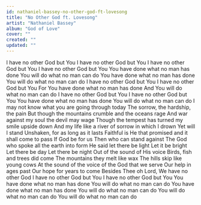 ```yaml
---
id: nathaniel-bassey-no-other-god-ft-lovesong
title: "No Other God ft. Lovesong"
artist: "Nathaniel Bassey"
album: "God of Love"
cover: ""
created: ""
updated: ""
---
```


I have no other God but You
I have no other God but You
I have no other God but You
I have no other God but You
You have done what no man has done
You will do what no man can do
You have done what no man has done
You will do what no man can do
I have no other God but You
I have no other God but You
For You have done what no man has done
And You will do what no man can do
I have no other God but You
I have no other God but You
You have done what no man has done
You will do what no man can do
I may not know what you are going through today
The sorrow, the hardship, the pain
But though the mountains crumble and the oceans rage
And war against my soul the devil may wage
Though the tempest has turned my smile upside down
And my life like a river of sorrow in which I drown
Yet will I stand
Unshaken, for as long as it lasts
Faithful is He that promised and it shall come to pass
If God be for us
Then who can stand against
The God who spoke all the earth into form
He said let there be light
Let it be bright
Let there be day
Let there be night
Out of the sound of His voice
Birds, fish and trees did come
The mountains they melt like wax
The hills skip like young cows
At the sound of the voice of the God that we serve
Our help in ages past
Our hope for years to come
Besides Thee oh Lord,
We have no other God
I have no other God but You
I have no other God but You
You have done what no man has done
You will do what no man can do
You have done what no man has done
You will do what no man can do
You will do what no man can do
You will do what no man can do